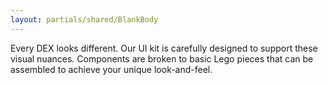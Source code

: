 ```yaml
---
layout: partials/shared/BlankBody
---
```


Every DEX looks different. Our UI kit is carefully designed to support these visual nuances. Components are broken to basic Lego pieces that can be assembled to achieve your unique look-and-feel.